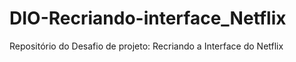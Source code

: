 # DIO-Recriando-interface_Netflix
Repositório do Desafio de projeto: Recriando a Interface do Netflix
